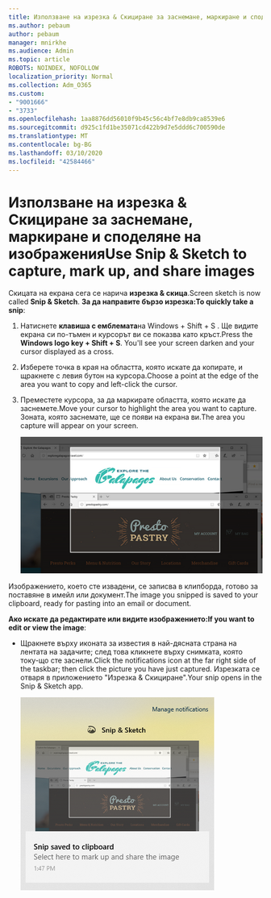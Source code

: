 ```yaml
---
title: Използване на изрезка & Скициране за заснемане, маркиране и споделяне на изображения
ms.author: pebaum
author: pebaum
manager: mnirkhe
ms.audience: Admin
ms.topic: article
ROBOTS: NOINDEX, NOFOLLOW
localization_priority: Normal
ms.collection: Adm_O365
ms.custom:
- "9001666"
- "3733"
ms.openlocfilehash: 1aa8876dd56010f9b45c56c4bf7e8db9ca8539e6
ms.sourcegitcommit: d925c1fd1be35071cd422b9d7e5ddd6c700590de
ms.translationtype: MT
ms.contentlocale: bg-BG
ms.lasthandoff: 03/10/2020
ms.locfileid: "42584466"
---
```

# <a name="use-snip--sketch-to-capture-mark-up-and-share-images"></a><span data-ttu-id="9755e-102">Използване на изрезка & Скициране за заснемане, маркиране и споделяне на изображения</span><span class="sxs-lookup"><span data-stu-id="9755e-102">Use Snip & Sketch to capture, mark up, and share images</span></span>

<span data-ttu-id="9755e-103">Скицата на екрана сега се нарича **изрезка & скица**.</span><span class="sxs-lookup"><span data-stu-id="9755e-103">Screen sketch is now called **Snip & Sketch**.</span></span> <span data-ttu-id="9755e-104">**За да направите бързо изрезка:**</span><span class="sxs-lookup"><span data-stu-id="9755e-104">**To quickly take a snip**:</span></span>

1. <span data-ttu-id="9755e-105">Натиснете **клавиша с емблемата**на Windows + Shift + S . Ще видите екрана си по-тъмен и курсорът ви се показва като кръст.</span><span class="sxs-lookup"><span data-stu-id="9755e-105">Press the **Windows logo key + Shift + S**. You'll see your screen darken and your cursor displayed as a cross.</span></span> 

2. <span data-ttu-id="9755e-106">Изберете точка в края на областта, която искате да копирате, и щракнете с левия бутон на курсора.</span><span class="sxs-lookup"><span data-stu-id="9755e-106">Choose a point at the edge of the area you want to copy and left-click the cursor.</span></span> 

3. <span data-ttu-id="9755e-107">Преместете курсора, за да маркирате областта, която искате да заснемете.</span><span class="sxs-lookup"><span data-stu-id="9755e-107">Move your cursor to highlight the area you want to capture.</span></span> <span data-ttu-id="9755e-108">Зоната, която заснемате, ще се появи на екрана ви.</span><span class="sxs-lookup"><span data-stu-id="9755e-108">The area you capture will appear on your screen.</span></span>

   ![изображение на маркирана селекция](media/snipone.png)

<span data-ttu-id="9755e-110">Изображението, което сте извадени, се записва в клипборда, готово за поставяне в имейл или документ.</span><span class="sxs-lookup"><span data-stu-id="9755e-110">The image you snipped is saved to your clipboard, ready for pasting into an email or document.</span></span> 

<span data-ttu-id="9755e-111">**Ако искате да редактирате или видите изображението:**</span><span class="sxs-lookup"><span data-stu-id="9755e-111">**If you want to edit or view the image**:</span></span> 

- <span data-ttu-id="9755e-112">Щракнете върху иконата за известия в най-дясната страна на лентата на задачите; след това кликнете върху снимката, която току-що сте заснели.</span><span class="sxs-lookup"><span data-stu-id="9755e-112">Click the notifications icon at the far right side of the taskbar; then click the picture you have just captured.</span></span> <span data-ttu-id="9755e-113">Изрезката се отваря в приложението "Изрезка & Скициране".</span><span class="sxs-lookup"><span data-stu-id="9755e-113">Your snip opens in the Snip & Sketch app.</span></span>

   ![изображение на картина, показващо в изрезки приложение](media/sniptwo.png)
